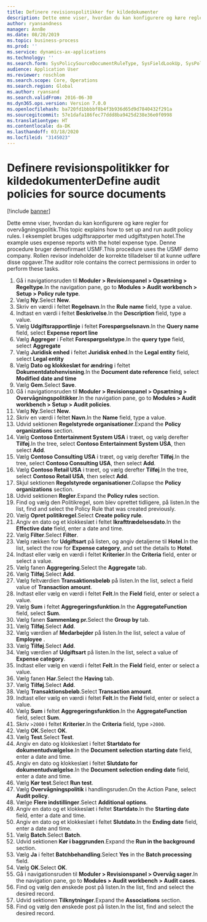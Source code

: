 ```yaml
---
title: Definere revisionspolitikker for kildedokumenter
description: Dette emne viser, hvordan du kan konfigurere og køre regler for overvågningspolitik.
author: ryansandness
manager: AnnBe
ms.date: 08/20/2019
ms.topic: business-process
ms.prod: ''
ms.service: dynamics-ax-applications
ms.technology: ''
ms.search.form: SysPolicySourceDocumentRuleType, SysFieldLookUp, SysPolicyListPage, SysPolicy, AuditPolicyRule, SysQueryForm, SysQueryFieldLookUp, AuditPolicyDateSelection, AuditPolicyAdditionalOption, BatchJob, CaseDetail
audience: Application User
ms.reviewer: roschlom
ms.search.scope: Core, Operations
ms.search.region: Global
ms.author: ryansand
ms.search.validFrom: 2016-06-30
ms.dyn365.ops.version: Version 7.0.0
ms.openlocfilehash: ba720fd1bbbbf8b4f3b936d65d9d7840432f291a
ms.sourcegitcommit: 57e1dafa186fec77ddd8ba9425d238e36e0f0998
ms.translationtype: HT
ms.contentlocale: da-DK
ms.lasthandoff: 03/18/2020
ms.locfileid: "3145023"
---
```

# <a name="define-audit-policies-for-source-documents"></a><span data-ttu-id="b1718-103">Definere revisionspolitikker for kildedokumenter</span><span class="sxs-lookup"><span data-stu-id="b1718-103">Define audit policies for source documents</span></span>

[!include [banner](../../includes/banner.md)]

<span data-ttu-id="b1718-104">Dette emne viser, hvordan du kan konfigurere og køre regler for overvågningspolitik.</span><span class="sxs-lookup"><span data-stu-id="b1718-104">This topic explains how to set up and run audit policy rules.</span></span> <span data-ttu-id="b1718-105">I eksemplet bruges udgiftsrapporter med udgiftstypen hotel.</span><span class="sxs-lookup"><span data-stu-id="b1718-105">The example uses expense reports with the hotel expense type.</span></span> <span data-ttu-id="b1718-106">Denne procedure bruger demofirmaet USMF.</span><span class="sxs-lookup"><span data-stu-id="b1718-106">This procedure uses the USMF demo company.</span></span> <span data-ttu-id="b1718-107">Rollen revisor indeholder de korrekte tilladelser til at kunne udføre disse opgaver.</span><span class="sxs-lookup"><span data-stu-id="b1718-107">The auditor role contains the correct permissions in order to perform these tasks.</span></span>

1. <span data-ttu-id="b1718-108">Gå i navigationsruden til **Moduler > Revisionspanel > Opsætning > Regeltype**.</span><span class="sxs-lookup"><span data-stu-id="b1718-108">In the navigation pane, go to **Modules > Audit workbench > Setup > Policy rule type**.</span></span>
2. <span data-ttu-id="b1718-109">Vælg **Ny**.</span><span class="sxs-lookup"><span data-stu-id="b1718-109">Select **New**.</span></span>
3. <span data-ttu-id="b1718-110">Skriv en værdi i feltet **Regelnavn**.</span><span class="sxs-lookup"><span data-stu-id="b1718-110">In the **Rule name** field, type a value.</span></span>
4. <span data-ttu-id="b1718-111">Indtast en værdi i feltet **Beskrivelse**.</span><span class="sxs-lookup"><span data-stu-id="b1718-111">In the **Description** field, type a value.</span></span>
5. <span data-ttu-id="b1718-112">Vælg **Udgiftsrapportlinje** i feltet **Forespørgselsnavn**.</span><span class="sxs-lookup"><span data-stu-id="b1718-112">In the **Query name** field, select **Expense report line**</span></span>
6. <span data-ttu-id="b1718-113">Vælg **Aggreger** i Feltet **Forespørgselstype**.</span><span class="sxs-lookup"><span data-stu-id="b1718-113">In the **query type** field, select **Aggregate**</span></span>
7. <span data-ttu-id="b1718-114">Vælg **Juridisk enhed** i feltet **Juridisk enhed**.</span><span class="sxs-lookup"><span data-stu-id="b1718-114">In the **Legal entity** field, select **Legal entity**</span></span>
8. <span data-ttu-id="b1718-115">Vælg **Dato og klokkeslæt for ændring** i feltet **Dokumentdatohenvisning**.</span><span class="sxs-lookup"><span data-stu-id="b1718-115">In the **Document date reference** field, select **Modified date and time**</span></span>
9. <span data-ttu-id="b1718-116">Vælg **Gem**.</span><span class="sxs-lookup"><span data-stu-id="b1718-116">Select **Save**.</span></span>
10. <span data-ttu-id="b1718-117">Gå i navigationsruden til **Moduler > Revisionspanel > Opsætning > Overvågningspolitikker**.</span><span class="sxs-lookup"><span data-stu-id="b1718-117">In the navigation pane, go to **Modules > Audit workbench > Setup > Audit policies**.</span></span>
11. <span data-ttu-id="b1718-118">Vælg **Ny**.</span><span class="sxs-lookup"><span data-stu-id="b1718-118">Select **New**.</span></span>
12. <span data-ttu-id="b1718-119">Skriv en værdi i feltet **Navn**.</span><span class="sxs-lookup"><span data-stu-id="b1718-119">In the **Name** field, type a value.</span></span>
13. <span data-ttu-id="b1718-120">Udvid sektionen **Regelstyrede organisationer**.</span><span class="sxs-lookup"><span data-stu-id="b1718-120">Expand the **Policy organizations** section.</span></span>
14. <span data-ttu-id="b1718-121">Vælg **Contoso Entertainment System USA** i træet, og vælg derefter **Tilføj**.</span><span class="sxs-lookup"><span data-stu-id="b1718-121">In the tree, select **Contoso Entertainment System USA**, then select **Add**.</span></span>
15. <span data-ttu-id="b1718-122">Vælg **Contoso Consulting USA** i træet, og vælg derefter **Tilføj**.</span><span class="sxs-lookup"><span data-stu-id="b1718-122">In the tree, select **Contoso Consulting USA**, then select **Add**.</span></span>
16. <span data-ttu-id="b1718-123">Vælg **Contoso Retail USA** i træet, og vælg derefter **Tilføj**.</span><span class="sxs-lookup"><span data-stu-id="b1718-123">In the tree, select **Contoso Retail USA**, then select **Add**.</span></span>
17. <span data-ttu-id="b1718-124">Skjul sektionen **Regelstyrede organisationer**.</span><span class="sxs-lookup"><span data-stu-id="b1718-124">Collapse the **Policy organizations** section.</span></span>
18. <span data-ttu-id="b1718-125">Udvid sektionen **Regler**.</span><span class="sxs-lookup"><span data-stu-id="b1718-125">Expand the **Policy rules** section.</span></span>
19. <span data-ttu-id="b1718-126">Find og vælg den Politikregel, som blev oprettet tidligere, på listen.</span><span class="sxs-lookup"><span data-stu-id="b1718-126">In the list, find and select the Policy Rule that was created previously.</span></span>
20. <span data-ttu-id="b1718-127">Vælg **Opret politikregel**.</span><span class="sxs-lookup"><span data-stu-id="b1718-127">Select **Create policy rule**.</span></span>
21. <span data-ttu-id="b1718-128">Angiv en dato og et klokkeslæt i feltet **Ikrafttrædelsesdato**.</span><span class="sxs-lookup"><span data-stu-id="b1718-128">In the **Effective date** field, enter a date and time.</span></span>
22. <span data-ttu-id="b1718-129">Vælg **Filter**.</span><span class="sxs-lookup"><span data-stu-id="b1718-129">Select **Filter**.</span></span>
23. <span data-ttu-id="b1718-130">Vælg rækken for **Udgiftsart** på listen, og angiv detaljerne til **Hotel**.</span><span class="sxs-lookup"><span data-stu-id="b1718-130">In the list, select the row for **Expense category**, and set the details to **Hotel**.</span></span>
24. <span data-ttu-id="b1718-131">Indtast eller vælg en værdi i feltet **Kriterier**.</span><span class="sxs-lookup"><span data-stu-id="b1718-131">In the **Criteria** field, enter or select a value.</span></span>
25. <span data-ttu-id="b1718-132">Vælg fanen **Aggregering**.</span><span class="sxs-lookup"><span data-stu-id="b1718-132">Select the **Aggregate** tab.</span></span>
26. <span data-ttu-id="b1718-133">Vælg **Tilføj**.</span><span class="sxs-lookup"><span data-stu-id="b1718-133">Select **Add**.</span></span>
27. <span data-ttu-id="b1718-134">Vælg feltværdien **Transaktionsbeløb** på listen.</span><span class="sxs-lookup"><span data-stu-id="b1718-134">In the list, select a field value of **Transaction amount**.</span></span>
28. <span data-ttu-id="b1718-135">Indtast eller vælg en værdi i feltet **Felt**.</span><span class="sxs-lookup"><span data-stu-id="b1718-135">In the **Field** field, enter or select a value.</span></span>
29. <span data-ttu-id="b1718-136">Vælg **Sum** i feltet **Aggregeringsfunktion**.</span><span class="sxs-lookup"><span data-stu-id="b1718-136">In the **AggregateFunction** field, select **Sum**.</span></span>
30. <span data-ttu-id="b1718-137">Vælg fanen **Sammenlæg pr.**</span><span class="sxs-lookup"><span data-stu-id="b1718-137">Select the **Group by** tab.</span></span>
31. <span data-ttu-id="b1718-138">Vælg **Tilføj**.</span><span class="sxs-lookup"><span data-stu-id="b1718-138">Select **Add**.</span></span>
32. <span data-ttu-id="b1718-139">Vælg værdien af **Medarbejder** på listen.</span><span class="sxs-lookup"><span data-stu-id="b1718-139">In the list, select a value of **Employee** .</span></span>
33. <span data-ttu-id="b1718-140">Vælg **Tilføj**.</span><span class="sxs-lookup"><span data-stu-id="b1718-140">Select **Add**.</span></span>
34. <span data-ttu-id="b1718-141">Vælg værdien af **Udgiftsart** på listen.</span><span class="sxs-lookup"><span data-stu-id="b1718-141">In the list, select a value of **Expense category**.</span></span>
35. <span data-ttu-id="b1718-142">Indtast eller vælg en værdi i feltet **Felt**.</span><span class="sxs-lookup"><span data-stu-id="b1718-142">In the **Field** field, enter or select a value.</span></span>
36. <span data-ttu-id="b1718-143">Vælg fanen **Har**.</span><span class="sxs-lookup"><span data-stu-id="b1718-143">Select the **Having** tab.</span></span>
37. <span data-ttu-id="b1718-144">Vælg **Tilføj**.</span><span class="sxs-lookup"><span data-stu-id="b1718-144">Select **Add**.</span></span>
38. <span data-ttu-id="b1718-145">Vælg **Transaktionsbeløb**.</span><span class="sxs-lookup"><span data-stu-id="b1718-145">Select **Transaction amount**.</span></span>
39. <span data-ttu-id="b1718-146">Indtast eller vælg en værdi i feltet **Felt**.</span><span class="sxs-lookup"><span data-stu-id="b1718-146">In the **Field** field, enter or select a value.</span></span>
40. <span data-ttu-id="b1718-147">Vælg **Sum** i feltet **Aggregeringsfunktion**.</span><span class="sxs-lookup"><span data-stu-id="b1718-147">In the **AggregateFunction** field, select **Sum**.</span></span>
41. <span data-ttu-id="b1718-148">Skriv `>2000` i feltet **Kriterier**.</span><span class="sxs-lookup"><span data-stu-id="b1718-148">In the **Criteria** field, type `>2000`.</span></span>
42. <span data-ttu-id="b1718-149">Vælg **OK**.</span><span class="sxs-lookup"><span data-stu-id="b1718-149">Select **OK**.</span></span>
43. <span data-ttu-id="b1718-150">Vælg **Test**.</span><span class="sxs-lookup"><span data-stu-id="b1718-150">Select **Test**.</span></span>
44. <span data-ttu-id="b1718-151">Angiv en dato og klokkeslæt i feltet **Startdato for dokumentudvælgelse**.</span><span class="sxs-lookup"><span data-stu-id="b1718-151">In the **Document selection starting date** field, enter a date and time.</span></span>
45. <span data-ttu-id="b1718-152">Angiv en dato og klokkeslæt i feltet **Slutdato for dokumentudvælgelse**.</span><span class="sxs-lookup"><span data-stu-id="b1718-152">In the **Document selection ending date** field, enter a date and time.</span></span>
46. <span data-ttu-id="b1718-153">Vælg **Kør test**.</span><span class="sxs-lookup"><span data-stu-id="b1718-153">Select **Run test**.</span></span>
47. <span data-ttu-id="b1718-154">Vælg **Overvågningspolitik** i handlingsruden.</span><span class="sxs-lookup"><span data-stu-id="b1718-154">On the Action Pane, select **Audit policy**.</span></span>
48. <span data-ttu-id="b1718-155">Vælge **Flere indstillinger**.</span><span class="sxs-lookup"><span data-stu-id="b1718-155">Select **Additional options**.</span></span>
49. <span data-ttu-id="b1718-156">Angiv en dato og et klokkeslæt i feltet **Startdato**.</span><span class="sxs-lookup"><span data-stu-id="b1718-156">In the **Starting date** field, enter a date and time.</span></span>
50. <span data-ttu-id="b1718-157">Angiv en dato og et klokkeslæt i feltet **Slutdato**.</span><span class="sxs-lookup"><span data-stu-id="b1718-157">In the **Ending date** field, enter a date and time.</span></span>
51. <span data-ttu-id="b1718-158">Vælg **Batch**.</span><span class="sxs-lookup"><span data-stu-id="b1718-158">Select **Batch**.</span></span>
52. <span data-ttu-id="b1718-159">Udvid sektionen **Kør i baggrunden**.</span><span class="sxs-lookup"><span data-stu-id="b1718-159">Expand the **Run in the background** section.</span></span>
53. <span data-ttu-id="b1718-160">Vælg **Ja** i feltet **Batchbehandling**.</span><span class="sxs-lookup"><span data-stu-id="b1718-160">Select **Yes** in the **Batch processing** field.</span></span>
54. <span data-ttu-id="b1718-161">Vælg **OK**.</span><span class="sxs-lookup"><span data-stu-id="b1718-161">Select **OK**.</span></span>
55. <span data-ttu-id="b1718-162">Gå i navigationsruden til **Moduler > Revisionspanel > Overvåg sager**.</span><span class="sxs-lookup"><span data-stu-id="b1718-162">In the navigation pane, go to **Modules > Audit workbench > Audit cases**.</span></span>
56. <span data-ttu-id="b1718-163">Find og vælg den ønskede post på listen.</span><span class="sxs-lookup"><span data-stu-id="b1718-163">In the list, find and select the desired record.</span></span>
57. <span data-ttu-id="b1718-164">Udvid sektionen **Tilknytninger**.</span><span class="sxs-lookup"><span data-stu-id="b1718-164">Expand the **Associations** section.</span></span>
58. <span data-ttu-id="b1718-165">Find og vælg den ønskede post på listen.</span><span class="sxs-lookup"><span data-stu-id="b1718-165">In the list, find and select the desired record.</span></span>

